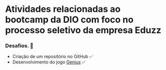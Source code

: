 # Atividades relacionadas ao bootcamp da DIO com foco no processo seletivo da empresa Eduzz

### Desafios. 🙂

- Criação de um repositório no GitHub  ✅
- Desenvolvimento do jogo [Genius](https://github.com/marcusWittho/dio-genius)  ✅